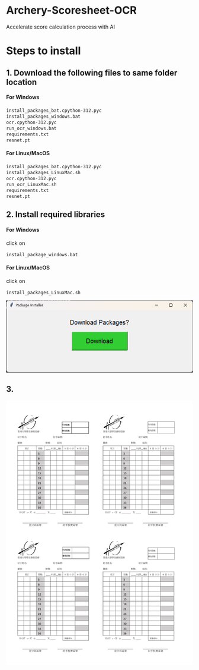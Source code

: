 # Archery-Scoresheet-OCR
Accelerate score calculation process with AI

# Steps to install
## 1. Download the following files to same folder location
#### For Windows
```
install_packages_bat.cpython-312.pyc
install_packages_windows.bat
ocr.cpython-312.pyc
run_ocr_windows.bat
requirements.txt
resnet.pt
```
#### For Linux/MacOS
```
install_packages_bat.cpython-312.pyc
install_packages_LinuxMac.sh
ocr.cpython-312.pyc
run_ocr_LinuxMac.sh
requirements.txt
resnet.pt
```
## 2. Install required libraries
#### For Windows
click on
```
install_package_windows.bat
```
#### For Linux/MacOS
click on
```
install_packages_LinuxMac.sh
```
![Download Interface](template/download_package.png?raw=true "Title")
## 3. 
![Alt text](template/scoresheet_template.jpg?raw=true "Title")
